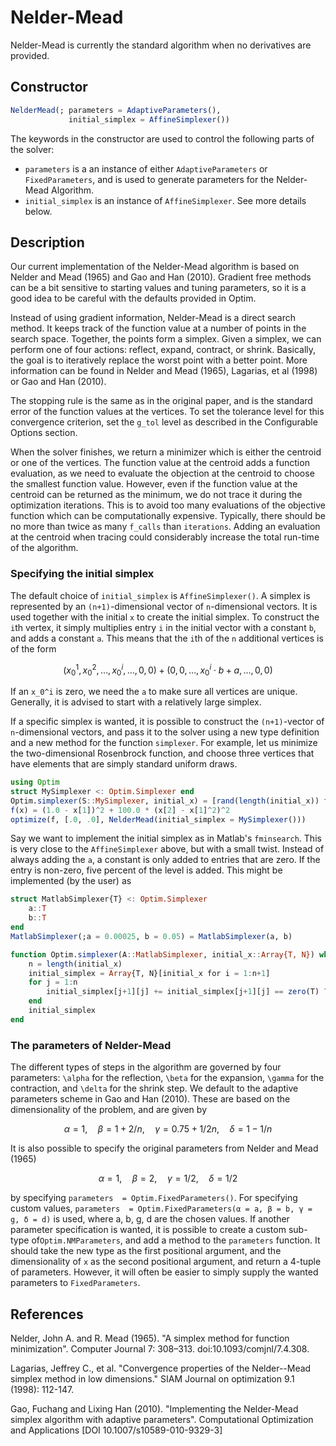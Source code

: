 # Nelder-Mead
Nelder-Mead is currently the standard algorithm when no derivatives are provided.
## Constructor
```julia
NelderMead(; parameters = AdaptiveParameters(),
             initial_simplex = AffineSimplexer())
```
The keywords in the constructor are used to control the following parts of the
solver:

* `parameters` is a an instance of either `AdaptiveParameters` or `FixedParameters`, and is
used to generate parameters for the Nelder-Mead Algorithm.
* `initial_simplex` is an instance of `AffineSimplexer`. See more
details below.


## Description
Our current implementation of the Nelder-Mead algorithm is based on Nelder and Mead (1965) and
Gao and Han (2010). Gradient free methods can be a bit sensitive to starting values
and tuning parameters, so it is a good idea to be careful with the defaults provided
in Optim.

Instead of using gradient information, Nelder-Mead is a direct search method.
It keeps track of the function value at a number
of points in the search space. Together, the points form a simplex. Given a simplex,
we can perform one of four actions: reflect, expand, contract, or shrink. Basically,
the goal is to iteratively replace the worst point with a better point. More information
can be found in Nelder and Mead (1965), Lagarias, et al (1998) or Gao and Han (2010).

The stopping rule is the same as in the original paper, and is the standard
error of the function values at the vertices. To set the tolerance level for this
convergence criterion, set the `g_tol` level as described in the Configurable Options
section.

When the solver finishes, we return a minimizer which is either the centroid or one of the vertices.
The function value at the centroid adds a function evaluation, as we need to evaluate the objection
at the centroid to choose the smallest function value. However, even if the function value at the centroid can be returned
as the minimum, we do not trace it during the optimization iterations. This is to avoid
too many evaluations of the objective function which can be computationally expensive.
Typically, there should be no more than twice as many `f_calls` than `iterations`.
 Adding an evaluation at the centroid when tracing could considerably increase the total
run-time of the algorithm.

### Specifying the initial simplex
The default choice of `initial_simplex` is `AffineSimplexer()`. A simplex is represented
by an ``(n+1)``-dimensional vector of ``n``-dimensional vectors. It is used together
 with the initial `x` to create the initial simplex. To
construct the ``i``th vertex, it simply multiplies entry ``i`` in the initial vector with
a constant `b`, and adds a constant `a`. This means that the ``i``th of the ``n`` additional
vertices is of the form

```math
(x_0^1, x_0^2, \ldots, x_0^i, \ldots, 0,0) + (0, 0, \ldots, x_0^i\cdot b+a,\ldots, 0,0)
```

If an ``x_0^i`` is zero, we need the ``a`` to make sure all vertices are unique. Generally,
it is advised to start with a relatively large simplex.

If a specific simplex is wanted, it is possible to construct the ``(n+1)``-vector of ``n``-dimensional vectors,
and pass it to the solver using a new type definition and a new method for the function `simplexer`.
For example, let us minimize the two-dimensional Rosenbrock function, and choose three vertices that have elements
that are simply standard uniform draws.
```julia
using Optim
struct MySimplexer <: Optim.Simplexer end
Optim.simplexer(S::MySimplexer, initial_x) = [rand(length(initial_x)) for i = 1:length(initial_x)+1]
f(x) = (1.0 - x[1])^2 + 100.0 * (x[2] - x[1]^2)^2
optimize(f, [.0, .0], NelderMead(initial_simplex = MySimplexer()))
```

Say we want to implement the initial simplex as in Matlab's `fminsearch`. This is very close
to the `AffineSimplexer` above, but with a small twist. Instead of always adding the `a`,
a constant is only added to entries that are zero. If the entry is non-zero, five
percent of the level is added. This might be implemented (by the user) as
```julia
struct MatlabSimplexer{T} <: Optim.Simplexer
    a::T
    b::T
end
MatlabSimplexer(;a = 0.00025, b = 0.05) = MatlabSimplexer(a, b)

function Optim.simplexer(A::MatlabSimplexer, initial_x::Array{T, N}) where {T, N}
    n = length(initial_x)
    initial_simplex = Array{T, N}[initial_x for i = 1:n+1]
    for j = 1:n
        initial_simplex[j+1][j] += initial_simplex[j+1][j] == zero(T) ? S.b * initial_simplex[j+1][j] : S.a
    end
    initial_simplex
end
```

### The parameters of Nelder-Mead
The different types of steps in the algorithm are governed by four parameters:
``\alpha`` for the reflection, ``\beta`` for the expansion, ``\gamma`` for the contraction,
and ``\delta`` for the shrink step. We default to the adaptive parameters scheme in
Gao and Han (2010). These are based on the dimensionality of the problem, and
are given by

```math
\alpha = 1, \quad \beta = 1+2/n,\quad \gamma =0.75 + 1/2n,\quad \delta = 1-1/n
```

It is also possible to specify the original parameters from Nelder and Mead (1965)

```math
\alpha = 1,\quad \beta = 2, \quad\gamma = 1/2, \quad\delta = 1/2
```

by specifying `parameters  = Optim.FixedParameters()`. For specifying custom values,
`parameters  = Optim.FixedParameters(α = a, β = b, γ = g, δ = d)` is used, where a, b, g, d are the chosen values. If another
parameter specification is wanted, it is possible to create a custom sub-type of`Optim.NMParameters`,
and add a method to the `parameters` function. It should take the new type as the
first positional argument, and the dimensionality of `x` as the second positional argument, and
return a 4-tuple of parameters. However, it will often be easier to simply supply
the wanted parameters to `FixedParameters`.
## References
Nelder, John A. and R. Mead (1965). "A simplex method for function minimization". Computer Journal 7: 308–313. doi:10.1093/comjnl/7.4.308.

Lagarias, Jeffrey C., et al. "Convergence properties of the Nelder--Mead simplex method in low dimensions." SIAM Journal on optimization 9.1 (1998): 112-147.

Gao, Fuchang and Lixing Han (2010). "Implementing the Nelder-Mead simplex algorithm with adaptive parameters". Computational Optimization and Applications [DOI 10.1007/s10589-010-9329-3]
